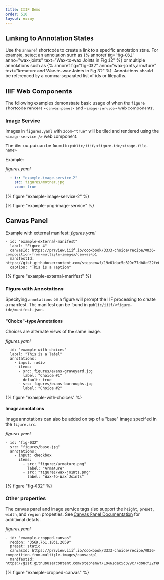 ```yaml
---
title: IIIF Demo
order: 510
layout: essay
---
```


## Linking to Annotation States

Use the `annoref` shortcode to create a link to a specific annotation state. For example, select an annotation such as {% annoref fig="fig-032" anno="wax-joints" text="Wax-to-wax Joints in Fig 32" %} or multiple annotations such as {% annoref fig="fig-032" anno="wax-joints,armature" text="Armature and Wax-to-wax Joints in Fig 32" %}. Annotations should be referenced by a comma-separated list of ids or filepaths.

## IIIF Web Components

The following examples demonstrate basic usage of when the `figure` shortcode renders `<canvas-panel>` and `<image-service>` web components.

### Image Service
Images in `figures.yaml` with `zoom="true"` will be tiled and rendered using the `<image-service />` web component.

The tiler output can be found in `public/iiif/<figure-id>/<image-file-name>`

Example:

_figures.yaml_
```yaml
  - id: "example-image-service-2"
    src: figures/mother.jpg
    zoom: true
```

{% figure "example-image-service-2" %}

{% figure "example-png-image-service" %}

## Canvas Panel

Example with external manifest:
_figures.yaml_
```
- id: "example-external-manifest"
  label: "Figure 4"
  canvasId: https://preview.iiif.io/cookbook/3333-choice/recipe/0036-composition-from-multiple-images/canvas/p1
  manifestId: https://gist.githubusercontent.com/stephenwf/19e61dac5c329c77db8cf22fe0366dad/raw/04971529e364063ac88de722db786c97e2df0e6b/manifest.json
  caption: "This is a caption"
```

{% figure "example-external-manifest" %}

### Figure with Annotations
Specifying `annotations` on a figure will prompt the IIIF processing to create a manifest. The manifest can be found in `public/iiif/<figure-id>/manifest.json`.

#### "Choice"-type Annotations
Choices are alternate views of the same image.

_figures.yaml_
```
- id: "example-with-choices"
  label: "This is a label"
  annotations:
    - input: radio
    - items:
      - src: figures/evans-graveyard.jpg
        label: "Choice #1"
        default: true
      - src: figures/evans-burroughs.jpg
        label: "Choice #2"
```

{% figure "example-with-choices" %}

#### Image annotations
Image annotations can also be added on top of a "base" image specified in the `figure.src`.

_figures.yaml_
```
- id: "fig-032"
  src: "figures/base.jpg"
  annotations:
    - input: checkbox
      items:
        - src: "figures/armature.png"
          label: "Armature"
        - src: "figures/wax-joints.png"
          label: "Wax-to-Wax Joints"
```

{% figure "fig-032" %}


### Other properties
The canvas panel and image service tags also support the `height`, `preset`, `width`, and `region` properties. See [Canvas Panel Documentation](https://iiif-canvas-panel.netlify.app/docs/examples/responsive-image) for additional details.

_figures.yaml_
```
- id: "example-cropped-canvas"
  region: "3569,761,1851,2059"
  preset: static
  canvasId: https://preview.iiif.io/cookbook/3333-choice/recipe/0036-composition-from-multiple-images/canvas/p1
  manifestId: https://gist.githubusercontent.com/stephenwf/19e61dac5c329c77db8cf22fe0366dad/raw/04971529e364063ac88de722db786c97e2df0e6b/manifest.json
```

{% figure "example-cropped-canvas" %}
